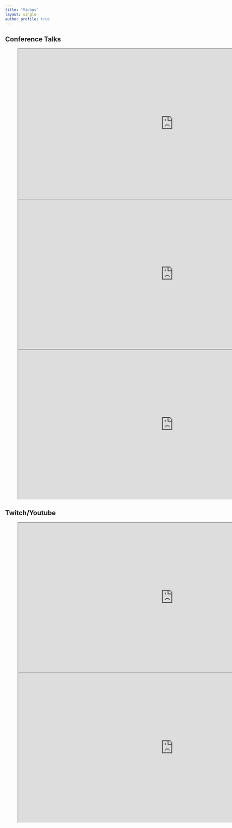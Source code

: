 ```yaml
---
title: "Videos"
layout: single
author_profile: true 
---
```


## Conference Talks

<figure class="third">
<iframe width="1000" height="480" src="https://www.youtube.com/embed/dojO4zEL9sg" frameborder="1" allow="accelerometer; autoplay; encrypted-media; gyroscope; picture-in-picture" allowfullscreen></iframe>
<iframe width="1000" height="480" src="https://www.youtube.com/embed/v120B28x9ag" frameborder="1" allow="accelerometer; autoplay; encrypted-media; gyroscope; picture-in-picture" allowfullscreen></iframe>
<br/>
<iframe width="1000" height="480" src="https://www.youtube.com/embed/8pzAoHh6X0o" frameborder="1" allow="accelerometer; autoplay; encrypted-media; gyroscope; picture-in-picture" allowfullscreen></iframe>
</figure>

## Twitch/Youtube
<figure class="second">
<iframe width="1000" height="480" src="https://www.youtube.com/embed/y7yeKW_ifg8" frameborder="1" allow="accelerometer; autoplay; encrypted-media; gyroscope; picture-in-picture" allowfullscreen></iframe>
<iframe width="1000" height="480" src="https://www.youtube.com/embed/dNd-Qt8c_sI" frameborder="1" allow="accelerometer; autoplay; encrypted-media; gyroscope; picture-in-picture" allowfullscreen></iframe>
</figure>

